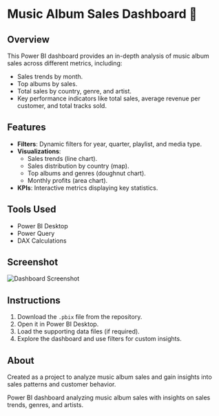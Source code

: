 # Music Album Sales Dashboard 🎵

## Overview
This Power BI dashboard provides an in-depth analysis of music album sales across different metrics, including:
- Sales trends by month.
- Top albums by sales.
- Total sales by country, genre, and artist.
- Key performance indicators like total sales, average revenue per customer, and total tracks sold.

## Features
- **Filters**: Dynamic filters for year, quarter, playlist, and media type.
- **Visualizations**:
  - Sales trends (line chart).
  - Sales distribution by country (map).
  - Top albums and genres (doughnut chart).
  - Monthly profits (area chart).
- **KPIs**: Interactive metrics displaying key statistics.

## Tools Used
- Power BI Desktop
- Power Query
- DAX Calculations

## Screenshot
![Dashboard Screenshot](Screenshot%20(29).jpeg)

## Instructions
1. Download the `.pbix` file from the repository.
2. Open it in Power BI Desktop.
3. Load the supporting data files (if required).
4. Explore the dashboard and use filters for custom insights.

## About
Created as a project to analyze music album sales and gain insights into sales patterns and customer behavior.

Power BI dashboard analyzing music album sales with insights on sales trends, genres, and artists.
